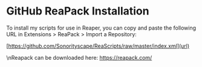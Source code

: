 # **GitHub ReaPack Installation**

To install my scripts for use in Reaper, you can copy and paste the following URL in Extensions > ReaPack > Import a Repository:

[https://github.com/Sonorityscape/ReaScripts/raw/master/index.xml](url)


\nReapack can be downloaded here: https://reapack.com/
